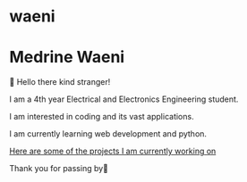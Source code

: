 # waeni
# Medrine Waeni
👋 Hello there kind stranger! 

I am a 4th year Electrical and Electronics Engineering student.

I am interested in coding and its vast applications.

I am currently learning web development and python.

[Here are some of the projects I am currently working on](https://github.com/WaeniKakenyi?tab=repositories)

Thank you for passing by👋
